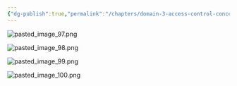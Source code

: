 ```yaml
---
{"dg-publish":true,"permalink":"/chapters/domain-3-access-control-concepts/domain-3-access-control-concepts/3-2-controls-overview/","noteIcon":""}
---
```



![pasted_image_97.png](/img/user/pasted_image_97.png)

![pasted_image_98.png](/img/user/pasted_image_98.png)

![pasted_image_99.png](/img/user/pasted_image_99.png)

![pasted_image_100.png](/img/user/pasted_image_100.png)